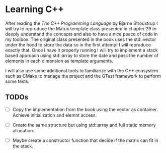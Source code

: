 # Learning C++

After reading the _The C++ Programming Language_ by Bjarne Stroustrup I will try
to reproduce the Matrix template class presented in chapter 29 to deeply
understand the concepts and also to have a nice peace of code in my toolbox. The
original class presented in the book uses the std::vector under the hood to
store the data so in the first attempt I will reproduce exactly that. Once I
have it properly running I will try to implement a stack based approach using
std::array to store the date and pass the number of elements in each dimension
as template arguments.

I will also use some additional tools to familiarize with the C++ ecosystem such
as CMake to manage the project and the GTest framework to perform some tests.

## TODOs

- [ ] Copy the implementation from the book using the vector as container.
  Achieve initialization and elemnt access.
- [ ] Create the same structure but using std::array and full static memory
  allocation.
- [ ] Maybe create a constructor function that decide if the matrix can fit in
  the stack.


